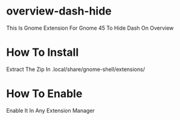 # overview-dash-hide
This Is Gnome Extension For Gnome 45 To Hide Dash On Overview

# How To Install 
Extract The Zip In .local/share/gnome-shell/extensions/ 

# How To Enable
Enable It In Any Extension Manager
